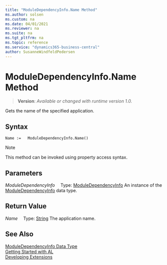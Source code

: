 ```yaml
---
title: "ModuleDependencyInfo.Name Method"
ms.author: solsen
ms.custom: na
ms.date: 04/01/2021
ms.reviewer: na
ms.suite: na
ms.tgt_pltfrm: na
ms.topic: reference
ms.service: "dynamics365-business-central"
author: SusanneWindfeldPedersen
---
```

[//]: # (START>DO_NOT_EDIT)
[//]: # (IMPORTANT:Do not edit any of the content between here and the END>DO_NOT_EDIT.)
[//]: # (Any modifications should be made in the .xml files in the ModernDev repo.)
# ModuleDependencyInfo.Name Method
> **Version**: _Available or changed with runtime version 1.0._

Gets the name of the specified application.


## Syntax
```
Name :=   ModuleDependencyInfo.Name()
```
> [!NOTE]
> This method can be invoked using property access syntax.

## Parameters
*ModuleDependencyInfo*
&emsp;Type: [ModuleDependencyInfo](moduledependencyinfo-data-type.md)
An instance of the [ModuleDependencyInfo](moduledependencyinfo-data-type.md) data type.

## Return Value
*Name*
&emsp;Type: [String](../string/string-data-type.md)
The application name.


[//]: # (IMPORTANT: END>DO_NOT_EDIT)
## See Also
[ModuleDependencyInfo Data Type](moduledependencyinfo-data-type.md)  
[Getting Started with AL](../../devenv-get-started.md)  
[Developing Extensions](../../devenv-dev-overview.md)